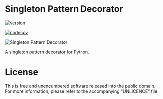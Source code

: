 
# Singleton Pattern Decorator

[![version](https://badge.fury.io/py/singleton-pattern-decorator.svg)](https://pypi.python.org/pypi/singleton-pattern-decorator)

[![codecov](https://codecov.io/gh/jbw/singleton-pattern-decorator/branch/master/graph/badge.svg)](https://codecov.io/gh/jbw/singleton-pattern-decorator)

![Singleton Pattern Decorator](https://github.com/jbw/singleton-pattern-decorator/workflows/Singleton%20Pattern%20Decorator/badge.svg?branch=master)

A singleton pattern decorator for Python.

# License
This is free and unencumbered software released into the public domain. For more information, please refer to the accompanying “UNLICENCE” file.


